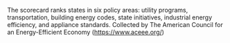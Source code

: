 The scorecard ranks states in six policy areas: utility programs, transportation, building energy codes, state initiatives, industrial energy efficiency, and appliance standards.
Collected by The American Council for an Energy-Efficient Economy (https://www.aceee.org/)
